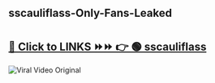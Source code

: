 
 ## sscauliflass-Only-Fans-Leaked

# <h2><a href="https://clipsfans.com/sscauliflass&ref=git">🔗 Click to LINKS ⏩⏩ 👉 🟢 sscauliflass </a></h2>

<a href="https://clipsfans.com/sscauliflass&ref=git" rel="nofollow" data-target="animated-image.originalLink"><img src="https://i.ibb.co.com/xMMVF88/686577567.gif" alt="Viral Video Original" style="max-width: 100%; display: inline-block;" data-target="animated-image.originalImage"></a>
